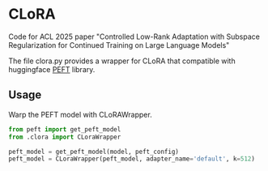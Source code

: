 # CLoRA
Code for ACL 2025 paper "Controlled Low-Rank Adaptation with Subspace Regularization for Continued Training on Large Language Models"

The file clora.py provides a wrapper for CLoRA that compatible with huggingface [PEFT](https://github.com/huggingface/peft) library. 

## Usage
Warp the PEFT model with CLoRAWrapper.

```python
from peft import get_peft_model
from .clora import CLoraWrapper

peft_model = get_peft_model(model, peft_config)
peft_model = CLoraWrapper(peft_model, adapter_name='default', k=512)
```
